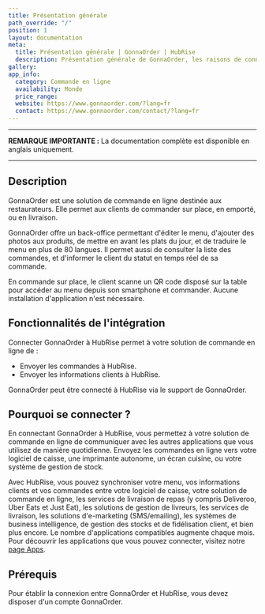 ```yaml
---
title: Présentation générale
path_override: "/"
position: 1
layout: documentation
meta:
  title: Présentation générale | GonnaOrder | HubRise
  description: Présentation générale de GonnaOrder, les raisons de connecter votre solution de commande en ligne à HubRise et fonctionnalités de l'intégration avec HubRise.
gallery:
app_info:
  category: Commande en ligne
  availability: Monde
  price_range:
  website: https://www.gonnaorder.com/?lang=fr
  contact: https://www.gonnaorder.com/contact/?lang=fr
---
```


---

**REMARQUE IMPORTANTE :** La documentation complète est disponible <Link href="/apps/gonnaorder">en anglais uniquement</Link>.

---

## Description

GonnaOrder est une solution de commande en ligne destinée aux restaurateurs. Elle permet aux clients de commander sur place, en emporté, ou en livraison.

GonnaOrder offre un back-office permettant d'éditer le menu, d'ajouter des photos aux produits, de mettre en avant les plats du jour, et de traduire le menu en plus de 80 langues. Il permet aussi de consulter la liste des commandes, et d'informer le client du statut en temps réel de sa commande.

En commande sur place, le client scanne un QR code disposé sur la table pour accéder au menu depuis son smartphone et commander. Aucune installation d'application n'est nécessaire.

## Fonctionnalités de l'intégration

Connecter GonnaOrder à HubRise permet à votre solution de commande en ligne de :

- Envoyer les commandes à HubRise.
- Envoyer les informations clients à HubRise.

GonnaOrder peut être connecté à HubRise via le support de GonnaOrder.

## Pourquoi se connecter ?

En connectant GonnaOrder à HubRise, vous permettez à votre solution de commande en ligne de communiquer avec les autres applications que vous utilisez de manière quotidienne. Envoyez les commandes en ligne vers votre logiciel de caisse, une imprimante autonome, un écran cuisine, ou votre système de gestion de stock.

Avec HubRise, vous pouvez synchroniser votre menu, vos informations clients et vos commandes entre votre logiciel de caisse, votre solution de commande en ligne, les services de livraison de repas (y compris Deliveroo, Uber Eats et Just Eat), les solutions de gestion de livreurs, les services de livraison, les solutions d'e-marketing (SMS/emailing), les systèmes de business intelligence, de gestion des stocks et de fidélisation client, et bien plus encore. Le nombre d'applications compatibles augmente chaque mois. Pour découvrir les applications que vous pouvez connecter, visitez notre [page Apps](/apps).

## Prérequis

Pour établir la connexion entre GonnaOrder et HubRise, vous devez disposer d'un compte GonnaOrder.
